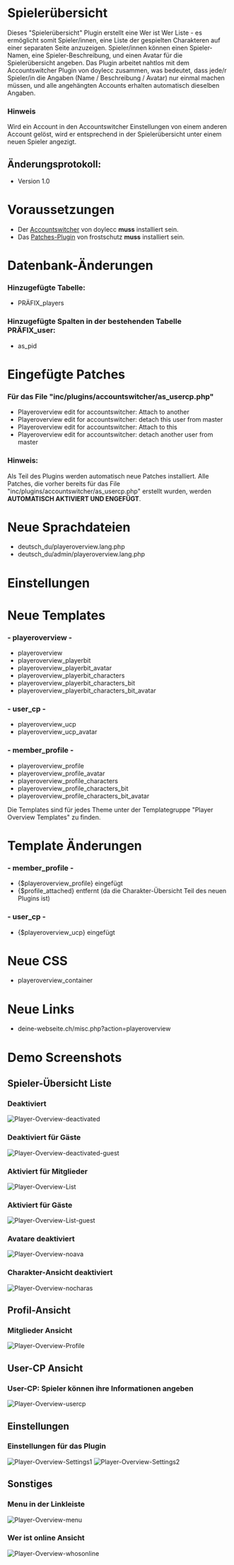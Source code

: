 # Spielerübersicht
Dieses "Spielerübersicht" Plugin erstellt eine Wer ist Wer Liste - es ermöglicht somit Spieler/innen, eine Liste der gespielten Charakteren auf einer separaten Seite anzuzeigen. Spieler/innen können einen Spieler-Namen, eine Spieler-Beschreibung, und einen Avatar für die Spielerübersicht angeben. Das Plugin arbeitet nahtlos mit dem Accountswitcher Plugin von doylecc zusammen, was bedeutet, dass jede/r Spieler/in die Angaben (Name / Beschreibung / Avatar) nur einmal machen müssen, und alle angehängten Accounts erhalten automatisch dieselben Angaben.

### Hinweis
Wird ein Account in den Accountswitcher Einstellungen von einem anderen Account gelöst, wird er entsprechend in der Spielerübersicht unter einem neuen Spieler angezigt. 

## Änderungsprotokoll: 
- Version 1.0

# Voraussetzungen
- Der <a href="https://www.mybb.de/erweiterungen/18x/plugins-verschiedenes/enhanced-account-switcher/" target="_blank">Accountswitcher</a> von doylecc <b>muss</b> installiert sein. 
- Das <a href="https://github.com/frostschutz/MyBB-Patches" target="_blank">Patches-Plugin</a> von frostschutz <b>muss</b> installiert sein. 


# Datenbank-Änderungen

### Hinzugefügte Tabelle: 
- PRÄFIX_players

### Hinzugefügte Spalten in der bestehenden Tabelle PRÄFIX_user:
- as_pid

# Eingefügte Patches
### Für das File "inc/plugins/accountswitcher/as_usercp.php"
- Playeroverview edit for accountswitcher: Attach to another
- Playeroverview edit for accountswitcher: detach this user from master
- Playeroverview edit for accountswitcher: Attach to this
- Playeroverview edit for accountswitcher: detach another user from master

### Hinweis: 
Als Teil des Plugins werden automatisch neue Patches installiert. Alle Patches, die vorher bereits für das File "inc/plugins/accountswitcher/as_usercp.php" erstellt wurden, werden <b>AUTOMATISCH AKTIVIERT UND ENGEFÜGT</b>.

# Neue Sprachdateien
- deutsch_du/playeroverview.lang.php
- deutsch_du/admin/playeroverview.lang.php

# Einstellungen

# Neue Templates
### - playeroverview - 
- playeroverview									
- playeroverview_playerbit						
- playeroverview_playerbit_avatar					
- playeroverview_playerbit_characters				
- playeroverview_playerbit_characters_bit			
- playeroverview_playerbit_characters_bit_avatar	
	
### - user_cp - 	
- playeroverview_ucp								
- playeroverview_ucp_avatar						

### - member_profile - 
- playeroverview_profile							
- playeroverview_profile_avatar					
- playeroverview_profile_characters				
- playeroverview_profile_characters_bit			
- playeroverview_profile_characters_bit_avatar	

Die Templates sind für jedes Theme unter der Templategruppe "Player Overview Templates" zu finden.

# Template Änderungen
### - member_profile - 
- {$playeroverview_profile} eingefügt
- {$profile_attached} entfernt (da die Charakter-Übersicht Teil des neuen Plugins ist)

### - user_cp - 
- {$playeroverview_ucp} eingefügt

# Neue CSS
- playeroverview_container

# Neue Links
- deine-webseite.ch/misc.php?action=playeroverview

# Demo Screenshots
## Spieler-Übersicht Liste
### Deaktiviert
<img src="https://i.ibb.co/yBvjGnw/Player-Overview-deactivated.png" alt="Player-Overview-deactivated" border="0">

### Deaktiviert für Gäste
<img src="https://i.ibb.co/BcKj380/Player-Overview-deactivated-guest.png" alt="Player-Overview-deactivated-guest" border="0"> 

### Aktiviert für Mitglieder
<img src="https://i.ibb.co/X4ZCbWv/Player-Overview-List.png" alt="Player-Overview-List" border="0">

### Aktiviert für Gäste
<img src="https://i.ibb.co/wc33bgR/Player-Overview-List-guest.png" alt="Player-Overview-List-guest" border="0">

### Avatare deaktiviert
<img src="https://i.ibb.co/DCKhLxS/Player-Overview-noava.png" alt="Player-Overview-noava" border="0">

### Charakter-Ansicht deaktiviert
<img src="https://i.ibb.co/s1KFg09/Player-Overview-nocharas.png" alt="Player-Overview-nocharas" border="0">

## Profil-Ansicht
### Mitglieder Ansicht
<img src="https://i.ibb.co/WvHrn74/Player-Overview-Profile.png" alt="Player-Overview-Profile" border="0">

## User-CP Ansicht
### User-CP: Spieler können ihre Informationen angeben
<img src="https://i.ibb.co/SNw7WqB/Player-Overview-usercp.png" alt="Player-Overview-usercp" border="0">

## Einstellungen
### Einstellungen für das Plugin
<img src="https://i.ibb.co/7zzLwwK/Player-Overview-Settings1.png" alt="Player-Overview-Settings1" border="0">
<img src="https://i.ibb.co/PN8RbMm/Player-Overview-Settings2.png" alt="Player-Overview-Settings2" border="0">

## Sonstiges
### Menu in der Linkleiste
<img src="https://i.ibb.co/JvBvHwn/Player-Overview-menu.png" alt="Player-Overview-menu" border="0">

### Wer ist online Ansicht
<img src="https://i.ibb.co/xjCk2vX/Player-Overview-whosonline.png" alt="Player-Overview-whosonline" border="0">
